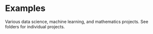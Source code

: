 # Examples

Various data science, machine learning, and mathematics projects. See folders for individual projects.

